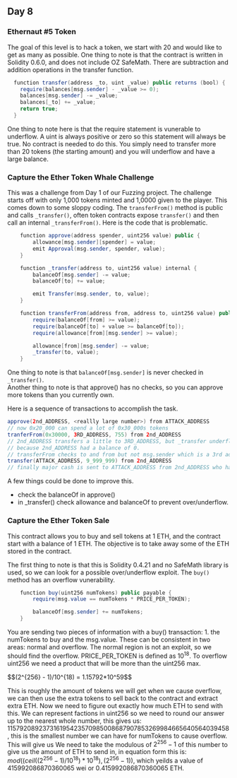 
## Day 8

### Ethernaut #5 Token

The goal of this level is to hack a token, we start with 20 and would like to get as many as possible.  One thing to note is that the contract is written in Solidity 0.6.0, and does not include OZ SafeMath.  There are subtraction and addition operations in the transfer function.  

```Java
  function transfer(address _to, uint _value) public returns (bool) {
    require(balances[msg.sender] - _value >= 0);
    balances[msg.sender] -= _value;
    balances[_to] += _value;
    return true;
  }
```

One thing to note here is that the require statement is vunerable to underflow.  A uint is always positive or zero so this statement will always be true.  No contract is needed to do this.  You simply need to transfer more than 20 tokens (the starting amount) and you will underflow and have a large balance.  


### Capture the Ether Token Whale Challenge

This was a challenge from Day 1 of our Fuzzing project.  The challenge starts off with only 1,000 tokens minted and 1,0000 given to the player.  This comes down to some sloppy coding.  The ```transferFrom()``` method is public and calls ```_transfer()```, often token contracts expose ```transfer()``` and then call an internal ```_transferFrom()```.  Here is the code that is problematic.  


```Java
    function approve(address spender, uint256 value) public {
        allowance[msg.sender][spender] = value;
        emit Approval(msg.sender, spender, value);
    }

    function _transfer(address to, uint256 value) internal {
        balanceOf[msg.sender] -= value;
        balanceOf[to] += value;

        emit Transfer(msg.sender, to, value);
    }

    function transferFrom(address from, address to, uint256 value) public {
        require(balanceOf[from] >= value);
        require(balanceOf[to] + value >= balanceOf[to]);
        require(allowance[from][msg.sender] >= value);

        allowance[from][msg.sender] -= value;
        _transfer(to, value);
    }

```

One thing to note is that ```balanceOf[msg.sender]``` is never checked in ```_transfer()```.  
Another thing to note is that approve() has no checks, so you can approve more tokens than you currently own.  

Here is a sequence of transactions to accomplish the task.  
```Java
approve(2nd_ADDRESS, <reallly large number>) from ATTACK_ADDRESS
// now 0x20_000 can spend a lot of 0x30_000s tokens
tranferFrom(0x30000, 3RD_ADDRESS, 755) from 2nd_ADDRESS
// 2nd_ADDRESS transfers a little to 3RD_ADDRESS, but _transfer underflows 2nd_ADDRESS's account, 
// because 2nd_ADDRESS had a balance of 0.   
// transferFrom checks to and from but not msg.sender which is a 3rd address.  
transfer(ATTACK_ADDRESS, 9_999_999) from 2nd_ADDRESS
// finally major cash is sent to ATTACK_ADDRESS from 2nd_ADDRESS who had so much from the underflow.  
```

A few things could be done to improve this.  

- check the balanceOf in approve()
- in _transfer() check allowance and balanceOf to prevent over/underflow.  


### Capture the Ether Token Sale

This contract allows you to buy and sell tokens at 1 ETH, and the contract start with a balance of 1 ETH.  The objective is to take away some of the ETH stored in the contract.  

The first thing to note is that this is Solidity 0.4.21 and no SafeMath library is used, so we can look for a possible over/underflow exploit. The ```buy()``` method has an overflow vunerability.   

```Java
    function buy(uint256 numTokens) public payable {
        require(msg.value == numTokens * PRICE_PER_TOKEN);

        balanceOf[msg.sender] += numTokens;
    }
```

You are sending two pieces of information with a buy() transaction: 1. the numTokens to buy and the msg.value.  These can be consistent in two areas: normal and overflow.   The normal region is not an exploit, so we should find the overflow.  PRICE_PER_TOKEN is defined as $10^{18}$.  To overflow uint256 we need a product that will be more than the uint256 max.  

$$(2^{256} - 1)/10^{18) = 1.15792*10^59$$

This is roughly the amount of tokens we will get when we cause overflow, we can then use the extra tokens to sell back to the contract and extract extra ETH.  Now we need to figure out exactly how much ETH to send with this.  We can represent factions in uint256 so we need to round our answer up to the nearest whole number, this gives us: 115792089237316195423570985008687907853269984665640564039458, this is the smallest number we can have for numTokens to cause overflow.  This will give us 
We need to take the modulous of $2^256-1$ of this number to give us the amount of ETH to send in, in equation form this is: $mod((ceil((2^{256} - 1) / 10^{18} ) * 10^{18}) , (2^{256} -1))$, which yeilds a value of 415992086870360065 wei or 0.415992086870360065 ETH.  